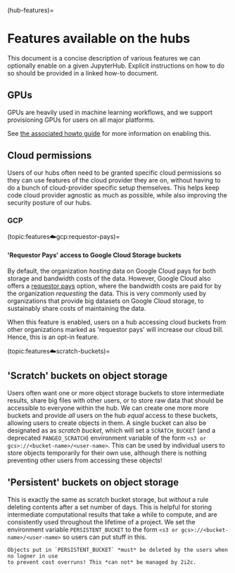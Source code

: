 (hub-features)=
# Features available on the hubs

This document is a concise description of various features we can
optionally enable on a given JupyterHub. Explicit instructions on how to
do so should be provided in a linked how-to document.

## GPUs

GPUs are heavily used in machine learning workflows, and we support
provisioning GPUs for users on all major platforms.

See [the associated howto guide](howto:features:gpu) for more information
on enabling this.

## Cloud permissions

Users of our hubs often need to be granted specific cloud permissions
so they can use features of the cloud provider they are on, without
having to do a bunch of cloud-provider specific setup themselves. This
helps keep code cloud provider agnostic as much as possible, while also
improving the security posture of our hubs.

### GCP

(topic:features:cloud:gcp:requestor-pays)=
#### 'Requestor Pays' access to Google Cloud Storage buckets

By default, the organization *hosting* data on Google Cloud pays for both
storage and bandwidth costs of the data. However, Google Cloud also offers
a [requestor pays](https://cloud.google.com/storage/docs/requester-pays)
option, where the bandwidth costs are paid for by the organization *requesting*
the data. This is very commonly used by organizations that provide big datasets
on Google Cloud storage, to sustainably share costs of maintaining the data.

When this feature is enabled, users on a hub accessing cloud buckets from
other organizations marked as 'requestor pays' will increase our cloud bill.
Hence, this is an opt-in feature.

(topic:features:cloud:scratch-buckets)=
## 'Scratch' buckets on object storage

Users often want one or more object storage buckets
to store intermediate results, share big files with other users, or
to store raw data that should be accessible to everyone within the hub.
We can create one more more buckets and provide *all* users on the hub
*equal* access to these buckets, allowing users to create objects in them.
A single bucket can also be designated as as *scratch bucket*, which will
set a `SCRATCH_BUCKET` (and a deprecated `PANGEO_SCRATCH`) environment variable
of the form `<s3 or gcs>://<bucket-name>/<user-name>`. This can be used by individual
users to store objects temporarily for their own use, although there is nothing
preventing other users from accessing these objects!

## 'Persistent' buckets on object storage

This is exactly the same as scratch bucket storage, but *without* a rule deleting
contents after a set number of days. This is helpful for storing intermediate computational
results that take a while to compute, and are consistently used throughout the lifetime
of a project. We set the environment variable `PERSISTENT_BUCKET` to the form
`<s3 or gcs>://<bucket-name>/<user-name>` so users can put stuff in this.

```{warning}
Objects put in `PERSISTENT_BUCKET` *must* be deleted by the users when no logner in use
to prevent cost overruns! This *can not* be managed by 2i2c.
```
